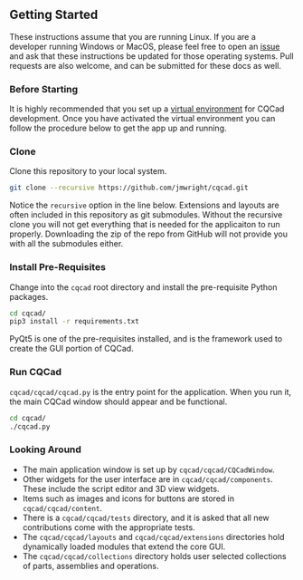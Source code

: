 ## Getting Started

These instructions assume that you are running Linux. If you are a developer running Windows or MacOS, please feel free to open an [issue](https://github.com/jmwright/cqcad/issues) and ask that these instructions be updated for those operating systems. Pull requests are also welcome, and can be submitted for these docs as well.

### Before Starting
It is highly recommended that you set up a [virtual environment](https://docs.python.org/3/tutorial/venv.html) for CQCad development. Once you have activated the virtual environment you can follow the procedure below to get the app up and running.

### Clone
Clone this repository to your local system.
```bash
git clone --recursive https://github.com/jmwright/cqcad.git
```
Notice the `recursive` option in the line below. Extensions and layouts are often included in this repository as git submodules. Without the recursive clone you will not get everything that is needed for the applicaiton to run properly. Downloading the zip of the repo from GitHub will not provide you with all the submodules either.

### Install Pre-Requisites
Change into the `cqcad` root directory and install the pre-requisite Python packages.
```bash
cd cqcad/
pip3 install -r requirements.txt
```
PyQt5 is one of the pre-requisites installed, and is the framework used to create the GUI portion of CQCad.

### Run CQCad
`cqcad/cqcad/cqcad.py` is the entry point for the application. When you run it, the main CQCad window should appear and be functional.
```bash
cd cqcad/
./cqcad.py
```

### Looking Around
- The main application window is set up by `cqcad/cqcad/CQCadWindow`.
- Other widgets for the user interface are in `cqcad/cqcad/components`. These include the script editor and 3D view widgets.
- Items such as images and icons for buttons are stored in `cqcad/cqcad/content`.
- There is a `cqcad/cqcad/tests` directory, and it is asked that all new contributions come with the appropriate tests.
- The `cqcad/cqcad/layouts` and `cqcad/cqcad/extensions` directories hold dynamically loaded modules that extend the core GUI.
- The `cqcad/cqcad/collections` directory holds user selected collections of parts, assemblies and operations.
